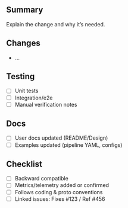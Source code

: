 ## Summary
Explain the change and why it’s needed.

## Changes
- …

## Testing
- [ ] Unit tests
- [ ] Integration/e2e
- [ ] Manual verification notes

## Docs
- [ ] User docs updated (README/Design)
- [ ] Examples updated (pipeline YAML, configs)

## Checklist
- [ ] Backward compatible
- [ ] Metrics/telemetry added or confirmed
- [ ] Follows coding & proto conventions
- [ ] Linked issues: Fixes #123 / Ref #456
